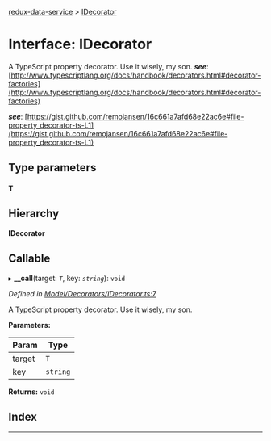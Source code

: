 [redux-data-service](../README.md) > [IDecorator](../interfaces/idecorator.md)

# Interface: IDecorator

A TypeScript property decorator. Use it wisely, my son.
*__see__*: [http://www.typescriptlang.org/docs/handbook/decorators.html#decorator-factories](http://www.typescriptlang.org/docs/handbook/decorators.html#decorator-factories)

*__see__*: [https://gist.github.com/remojansen/16c661a7afd68e22ac6e#file-property_decorator-ts-L1](https://gist.github.com/remojansen/16c661a7afd68e22ac6e#file-property_decorator-ts-L1)

## Type parameters
#### T 
## Hierarchy

**IDecorator**

## Callable
▸ **__call**(target: *`T`*, key: *`string`*): `void`

*Defined in [Model/Decorators/IDecorator.ts:7](https://github.com/Rediker-Software/redux-data-service/blob/24939f4/src/Model/Decorators/IDecorator.ts#L7)*

A TypeScript property decorator. Use it wisely, my son.

**Parameters:**

| Param | Type |
| ------ | ------ |
| target | `T` |
| key | `string` |

**Returns:** `void`

## Index

---

